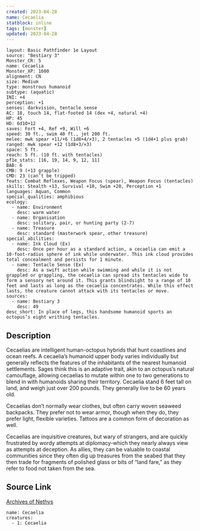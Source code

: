 ```yaml
---
created: 2023-04-28
name: Cecaelia
statblock: inline
tags: [monster]
updated: 2023-04-28
---
```

```statblock
layout: Basic Pathfinder 1e Layout
source: "Bestiary 3"
Monster_CR: 5
name: Cecaelia
Monster_XP: 1600
alignment: CN
size: Medium
type: monstrous humanoid
subtype: (aquatic)
INI: +4
perception: +1
senses: darkvision, tentacle sense
AC: 18, touch 14, flat-footed 14 (dex +4, natural +4)
HP: 45
HD: 6d10+12
saves: Fort +4, Ref +9, Will +6
speed: 30 ft., swim 40 ft., jet 200 ft.
melee: mwk spear +11/+6 (1d8+4/×3), 2 tentacles +5 (1d4+1 plus grab)
ranged: mwk spear +12 (1d8+3/×3)
space: 5 ft.
reach: 5 ft. (10 ft. with tentacles)
pf1e_stats: [16, 19, 14, 9, 12, 11]
BAB: 6
CMB: 9 (+13 grapple)
CMD: 23 (can’t be tripped)
feats: Combat Reflexes, Weapon Focus (spear), Weapon Focus (tentacles)
skills: Stealth +13, Survival +10, Swim +20, Perception +1
languages: Aquan, Common
special_qualities: amphibious
ecology:
  - name: Environment
    desc: warm water
  - name: Organisation
    desc: solitary, pair, or hunting party (2-7)
  - name: Treasure
    desc: standard (masterwork spear, other treasure)
special_abilities:
  - name: Ink Cloud (Ex)
    desc: Once per hour as a standard action, a cecaelia can emit a 10-foot-radius sphere of ink while underwater. This ink cloud provides total concealment and persists for 1 minute.
  - name: Tentacle Sense (Ex)
    desc: As a swift action while swimming and while it is not grappled or grappling, the cecaelia can spread its tentacles wide to form a sensory net around it. This grants blindsight to a range of 10 feet and lasts as long as the cecaelia concentrates. While this effect lasts, the creature cannot attack with its tentacles or move.
sources:
  - name: Bestiary 3
    desc: 49
desc_short: In place of legs, this handsome humanoid sports an octopus’s eight writhing tentacles.
```
## Description
Cecaelias are intelligent human-octopus hybrids that hunt coastlines and ocean reefs. A cecaelia’s humanoid upper body varies individually but generally reflects the features of the inhabitants of the nearest humanoid settlements. Sages think this is an adaptive trait, akin to an octopus’s natural camouflage, allowing cecaelias to mutate within one to two generations to blend in with humanoids sharing their territory. Cecaelia stand 6 feet tall on land, and weigh just over 200 pounds. They generally live to be 60 years old.

Cecaelias don’t normally wear clothes, but often carry woven seaweed backpacks. They prefer not to wear armor, though when they do, they prefer light, flexible varieties. Tattoos are a common form of decoration as well.

Cecaelias are inquisitive creatures, but wary of strangers, and are quickly frustrated by wordy attempts at diplomacy-which they nearly always view as attempts at deception. As allies, they can be valuable to coastal communities since they often dig up treasures from the seabed that they then trade for fragments of polished glass or bits of “land fare,” as they refer to food not taken from the sea.
## Source Link
[Archives of Nethys](https://aonprd.com/MonsterDisplay.aspx?ItemName=Cecaelia)
```encounter-table
name: Cecaelia
creatures:
  - 1: Cecaelia
```

